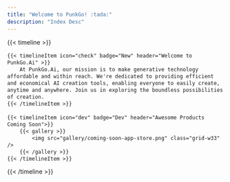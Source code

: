 ```yaml
---
title: "Welcome to PunkGo! :tada:"
description: "Index Desc"
---
```


{{< timeline >}}

    {{< timelineItem icon="check" badge="New" header="Welcome to PunkGo.Ai" >}}
        At PunkGo.Ai, our mission is to make generative technology affordable and within reach. We're dedicated to providing efficient and economical AI creation tools, enabling everyone to easily create, anytime and anywhere. Join us in exploring the boundless possibilities of creation.
    {{< /timelineItem >}}
    
    {{< timelineItem icon="dev" badge="Dev" header="Awesome Products Coming Soon">}}
        {{< gallery >}}
            <img src="gallery/coming-soon-app-store.png" class="grid-w33" />
        {{< /gallery >}}
    {{< /timelineItem >}}

{{< /timeline >}}

